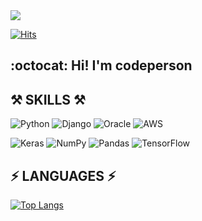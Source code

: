 <img src="https://user-images.githubusercontent.com/84794219/157275056-1fe12dda-4b1e-4354-affa-2ea46041d72f.gif">
 
[![Hits](https://hits.seeyoufarm.com/api/count/incr/badge.svg?url=https%3A%2F%2Fgithub.com%2Fcodepers0n%2Fhit-counter&count_bg=%23BCC1C3&title_bg=%2376D5E6&icon=&icon_color=%23E7E7E7&title=hits&edge_flat=false)](https://hits.seeyoufarm.com)

## :octocat: Hi! I'm codeperson 


## ⚒️ SKILLS ⚒️


![Python](https://img.shields.io/badge/python-3670A0?style=for-the-badge&logo=python&logoColor=ffdd54) ![Django](https://img.shields.io/badge/django-%23092E20.svg?style=for-the-badge&logo=django&logoColor=white) ![Oracle](https://img.shields.io/badge/Oracle-F80000?style=for-the-badge&logo=oracle&logoColor=white) ![AWS](https://img.shields.io/badge/AWS-%23FF9900.svg?style=for-the-badge&logo=amazon-aws&logoColor=white)

![Keras](https://img.shields.io/badge/Keras-%23D00000.svg?style=for-the-badge&logo=Keras&logoColor=white) ![NumPy](https://img.shields.io/badge/numpy-%23013243.svg?style=for-the-badge&logo=numpy&logoColor=white) ![Pandas](https://img.shields.io/badge/pandas-%23150458.svg?style=for-the-badge&logo=pandas&logoColor=white) ![TensorFlow](https://img.shields.io/badge/TensorFlow-%23FF6F00.svg?style=for-the-badge&logo=TensorFlow&logoColor=white)

 ## ⚡️ LANGUAGES ⚡️

 
 [![Top Langs](https://github-readme-stats.vercel.app/api/top-langs/?username=codepers0n&layout=compact)](https://github.com/anuraghazra/github-readme-stats)

